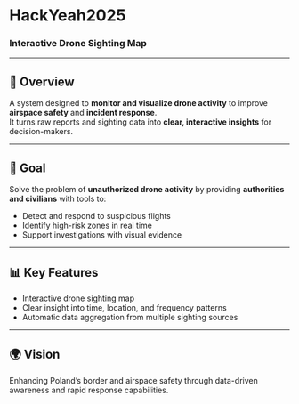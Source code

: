 # HackYeah2025

### Interactive Drone Sighting Map

---

## 🧭 Overview
A system designed to **monitor and visualize drone activity** to improve **airspace safety** and **incident response**.  
It turns raw reports and sighting data into **clear, interactive insights** for decision-makers.

---

## 🎯 Goal
Solve the problem of **unauthorized drone activity** by providing **authorities and civilians** with tools to:
- Detect and respond to suspicious flights  
- Identify high-risk zones in real time  
- Support investigations with visual evidence

---


## 📊 Key Features
- Interactive drone sighting map  
- Clear insight into time, location, and frequency patterns 
- Automatic data aggregation from multiple sighting sources

---

## 🌍 Vision
Enhancing Poland’s border and airspace safety through data-driven awareness and rapid response capabilities.
